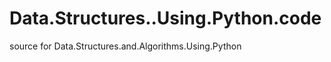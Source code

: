 Data.Structures..Using.Python.code
==================================

source for Data.Structures.and.Algorithms.Using.Python